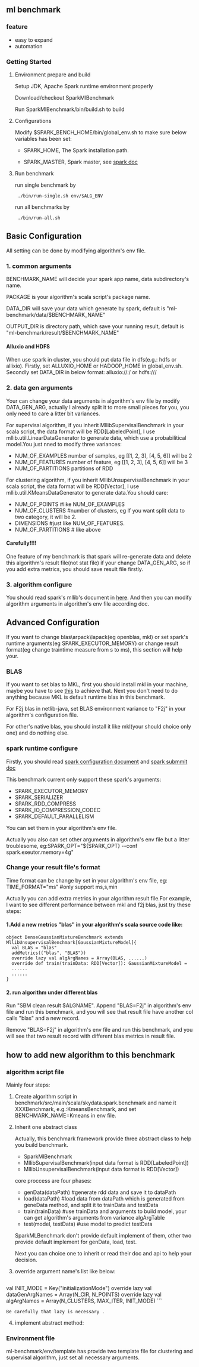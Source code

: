 ## ml benchmark

### feature
* easy to expand
* automation


### Getting Started

1. Environment prepare and build

    Setup JDK, Apache Spark runtime environment properly
    
    Download/checkout SparkMlBenchmark
    
    Run SparkMlBenchmark/bin/build.sh to build 

2. Configurations

    Modify $SPARK_BENCH_HOME/bin/global_env.sh to make sure below variables has been set: 
    
    * SPARK_HOME, The Spark installation path.
        
    * SPARK_MASTER, Spark master, see [spark doc](https://spark.apache.org/docs/latest/submitting-applications.html)


3. Run benchmark
    
    run single benchmark by
    
        ./bin/run-single.sh env/$ALG_ENV

    run all benchmarks by
    
        ./bin/run-all.sh

## Basic Configuration
All setting can be done by modifying algorithm's env file.
### 1. common arguments
BENCHMARK_NAME will decide your spark app name, data subdirectory's name.

PACKAGE is your algorithm's scala script's package name.

DATA_DIR will save your data which generate by spark, default is "ml-benchmark/data/$BENCHMARK_NAME"

OUTPUT_DIR is directory path, which save your running result, default is "ml-benchmark/result/$BENCHMARK_NAME"

#### Alluxio and HDFS
When use spark in cluster, you should put data file in dfs(e.g.: hdfs or allixio).
Firstly, set ALLUXIO_HOME or HADOOP_HOME in global_env.sh.
Secondly set DATA_DIR in below format:
alluxio://<master node address>:<master node port>/<path>   or
hdfs://<namenodehost>/<path>



### 2. data gen arguments
Your can change your data arguments in algorithm's env file by modify DATA_GEN_ARG, 
actually I already split it to more small pieces for you, you only need to care a litter bit variances.

For supervisal algorithm, if you inherit MllibSupervisalBenchmark in your scala script, the data format will be 
RDD[LabeledPoint], I use mllib.util.LinearDataGenerator to generate data, which use a probabilitical model.You just nned to modify three variances:
* NUM_OF_EXAMPLES    number of samples, eg [[1, 2, 3], [4, 5, 6]] will be 2
* NUM_OF_FEATURES    number of feature, eg [[1, 2, 3], [4, 5, 6]] wiil be 3
* NUM_OF_PARTITIONS  partitions of RDD

For clustering algorithm, if you inherit MllibUnsupervisalBenchmark 
in your scala script, the data format will be RDD[Vector], I use 
mllib.util.KMeansDataGenerator to generate data.You should care:
* NUM_OF_POINTS         #like NUM_OF_EXAMPLES
* NUM_OF_CLUSTERS       #number of clusters, eg If you want split data to two category, it will be 2.
* DIMENSIONS            #just like NUM_OF_FEATURES.
* NUM_OF_PARTITIONS   # like above

#### Carefully!!!!
One feature of my benchmark is that spark will re-generate data and delete this algorithm's result file(not stat file) if your change DATA_GEN_ARG, 
so if you add extra metrics, you should save result file firstly.
### 3. algorithm configure
You should read spark's mllib's document in [here](https://spark.apache.org/docs/latest/api/scala/index.html#org.apache.spark.mllib.package).
And then you can modify algorithm arguments in algorithm's env file according doc.



## Advanced Configuration
If you want to change blas\arpack\lapack(eg openblas, mkl) or set spark's runtime arguments(eg SPARK_EXECUTOR_MEMORY) or 
change result format(eg change traintime measure from s to ms), this section will help your.
 
 
### BLAS
If you want to set blas to MKL, first you should install mkl in your machine, maybe you have to see [this](https://brucebcampbell.wordpress.com/2014/12/04/setting-up-native-atlas-with-netlib-java/) to achieve that.
Next you don't need to do anything because MKL is default runtime blas in this benchmark.
 
For F2j blas in netlib-java, set BLAS environment variance to "F2j" in your algorithm's configuration file.
 
For other's native blas, you should install it like mkl(your should choice only one) and do nothing else.
 
 
### spark runtime configure
Firstly, you should read [spark configuration document](http://spark.apache.org/docs/latest/configuration.html) and [spark submmit doc](http://spark.apache.org/docs/latest/submitting-applications.html)
 
This benchmark current only support these spark's arguments:
 
* SPARK_EXECUTOR_MEMORY
* SPARK_SERIALIZER
* SPARK_RDD_COMPRESS
* SPARK_IO_COMPRESSION_CODEC
* SPARK_DEFAULT_PARALLELISM
 
 
You can set them in your algorithm's env file.
 
Actually you also can set other arguments in algorithm's env file but a litter troublesome, eg:SPARK_OPT="${SPARK_OPT} --conf spark.exeutor.memory=4g"
 
 
 
 
### Change your result file's format
Time format can be change by set in your algorithm's env file, eg:
TIME_FORMAT="ms"   #only support ms,s,min
   
Actually you can add extra metrics in your algorithm result file.For example, I want to see different 
performance between mkl and f2j blas, just try these steps:
 
#### 1.Add a new metrics "blas" in your algorithm's scala source code like:
 
 
```
object DenseGaussianMixtureBenchmark extends MllibUnsupervisalBenchmark[GaussianMixtureModel]{
  val BLAS = "blas"
  addMetrics(("blas", "BLAS"))
  override lazy val algArgNames = Array(BLAS, ......)
  override def train(trainData: RDD[Vector]): GaussianMixtureModel =
  ......
  ......
}
```


#### 2. run algorithm under different blas
Run "SBM clean result $ALGNAME". Append "BLAS=F2j" in algorithm's env file and run this benchmark, and you will see that result file have another 
col calls "blas" and a new record.

Remove "BLAS=F2j" in algorithm's env file and run this benchmark, and you will see that two result record
with different blas metrics in result file.

    



## how to add new algorithm to this benchmark
### algorithm script file
Mainly four steps:

1. Create algorithm script in benchmark/src/main/scala/skydata.spark.benchmark and name it XXXBenchmark, e.g.:KmeansBenchmark, and set BENCHMARK_NAME=Kmeans
in env file.
2. Inherit one abstract class

    Actually, this benchmark framework provide three abstract class to help you build benchmark.
    * SparkMlBenchmark
    * MllibSupervisalBenchmark(input data format is RDD[LabeledPoint])
    * MllibUnsupervisalBenchmark(input data format is RDD[Vector])

    core proccess are four phases:
    * genData(dataPath)    #generate rdd data and save it to dataPath
    * load(dataPath)       #load  data from dataPath which is generated from geneData method, and split it to trainData and testData
    * train(trainData)     #use trainData and arguments to build model, your can get algorithm's arguments from variance algArgTable
    * test(model, testData)       #use model to predict testData
    
    SparkMLBenchmark don't provide default implement of them, other two provide default implement for
genData, load, test.
  
    Next you can choice one to inherit or read their doc and api to help your decision.
3. override argument name's list like below:

    ```
  val INIT_MODE = Key("initializationMode")
  override lazy val dataGenArgNames = Array(N_CIR, N_POINTS)
  override lazy val algArgNames = Array(N_CLUSTERS, MAX_ITER, INIT_MODE)
    ```
    
    Be carefully that lazy is necessary .


4. implement abstract method:
     



### Environment file
ml-benchmark/env/template has provide two template file for clustering and 
supervisal algorithm, just set all necessary arguments.

